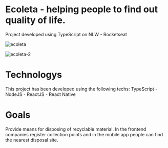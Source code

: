 # Ecoleta - helping people to find out quality of life.
Project developed using TypeScript on NLW - Rocketseat 

![ecoleta](https://user-images.githubusercontent.com/38081852/83580830-6f63e200-a513-11ea-9a27-0a109ec1e4d0.png)

![ecoleta-2](https://user-images.githubusercontent.com/38081852/84095189-04178580-a9d5-11ea-9496-9ec6f6a282e5.png)

# Technologys
This project has been developed using the following techs: TypeScript - NodeJS - ReactJS - React Native

# Goals
Provide means for disposing of recyclable material. In the frontend companies register collection points and in the mobile app people can find the nearest disposal site.
